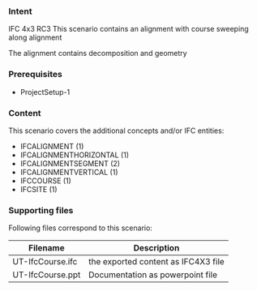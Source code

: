 
### Intent

IFC 4x3 RC3
This scenario contains an alignment with
course sweeping along alignment

The alignment contains decomposition and geometry


### Prerequisites

- ProjectSetup-1

### Content

This scenario covers the additional concepts and/or IFC entities:

- IFCALIGNMENT (1)
- IFCALIGNMENTHORIZONTAL (1)
- IFCALIGNMENTSEGMENT (2)
- IFCALIGNMENTVERTICAL (1)
- IFCCOURSE (1)
- IFCSITE (1)

### Supporting files

Following files correspond to this scenario:

| Filename                                                    | Description                              |
|-------------------------------------------------------------|------------------------------------------|
| UT-IfcCourse.ifc                                            | the exported content as IFC4X3 file      |
| UT-IfcCourse.ppt                                            | Documentation as powerpoint file         |
